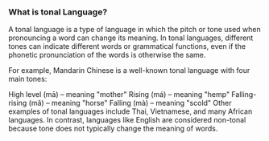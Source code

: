 ### What is tonal Language?
A tonal language is a type of language in which the pitch or tone used when pronouncing a word can change its meaning. In tonal languages, different tones can indicate different words or grammatical functions, even if the phonetic pronunciation of the words is otherwise the same.

For example, Mandarin Chinese is a well-known tonal language with four main tones:

High level (mā) – meaning "mother"
Rising (má) – meaning "hemp"
Falling-rising (mǎ) – meaning "horse"
Falling (mà) – meaning "scold"
Other examples of tonal languages include Thai, Vietnamese, and many African languages. In contrast, languages like English are considered non-tonal because tone does not typically change the meaning of words.
